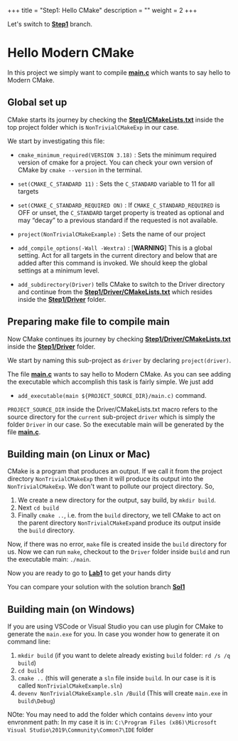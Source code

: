 
+++
title = "Step1: Hello CMake"
description = ""
weight = 2
+++

[Step1]:https://github.com/BarisTuncer/A-Rapid-Introduction-to-Modern-Cmake/tree/Step1
[main.c]:https://github.com/BarisTuncer/A-Rapid-Introduction-to-Modern-Cmake/blob/Step1/Driver/main.c
[Step1/CMakeLists.txt]:https://github.com/BarisTuncer/A-Rapid-Introduction-to-Modern-Cmake/blob/Step1/CMakeLists.txt
[Step1/Driver/CMakeLists.txt]:https://github.com/BarisTuncer/A-Rapid-Introduction-to-Modern-Cmake/blob/Step1/Driver/CMakeLists.txt
[Step1/Driver]:https://github.com/BarisTuncer/A-Rapid-Introduction-to-Modern-Cmake/tree/Step1/Driver

Let's switch to **[Step1]** branch.
# Hello Modern CMake

In this project we simply want to compile **[main.c]** which wants to say hello to Modern CMake.

## Global set up 

CMake starts its journey by checking the **[Step1/CMakeLists.txt]** inside the top project folder which is `NonTrivialCMakeExp` in our case.

We start by investigating this file:

* `cmake_minimum_required(VERSION 3.18)` : Sets the minimum required version of cmake for a project. You can 
check your own version of CMake by `cmake --version` in the terminal.

* `set(CMAKE_C_STANDARD 11)` : Sets the `C_STANDARD` variable to 11 for all targets

* `set(CMAKE_C_STANDARD_REQUIRED ON)` : If `CMAKE_C_STANDARD_REQUIRED` is OFF or unset, the `C_STANDARD` target property is treated 
as optional and may “decay” to a previous standard if the requested is not available.

* `project(NonTrivialCMakeExample)` : Sets the name of our project

* `add_compile_options(-Wall -Wextra)` : [**WARNING**] This is a global setting. Act for all targets in the current directory and below that are added after this command is invoked. We should keep the global settings at a minimum level.

* `add_subdirectory(Driver)` tells CMake to switch to the Driver directory and continue from the **[Step1/Driver/CMakeLists.txt]** which resides inside the **[Step1/Driver]** folder. 

## Preparing make file to compile main

Now CMake continues its journey by checking **[Step1/Driver/CMakeLists.txt]** inside the **[Step1/Driver]** folder.

We start by naming this sub-project as `driver` by declaring `project(driver)`.

The file **[main.c]** wants to say hello to Modern CMake. As you can see
adding the executable which accomplish this task is fairly simple.
We just add 

* `add_executable(main ${PROJECT_SOURCE_DIR}/main.c)` command.

`PROJECT_SOURCE_DIR` inside the Driver/CMakeLists.txt macro refers to the 
source directory for the `current` sub-project `driver` which is simply the folder `Driver` in our case.
So the executable main will be generated by the file **[main.c]**.

## Building main (on Linux or Mac)

CMake is a program that produces an output. If we call it from the project directory `NonTrivialCMakeExp` then
it will produce its output into the `NonTrivialCMakeExp`. We don't want to pollute our project directory. So, 

1. We create a new directory for the output, say build, by `mkdir build`. 
2. Next `cd build` 
3. Finally `cmake ..`, i.e. from the `build` directory, we tell CMake to act on the parent directory `NonTrivialCMakeExp`and produce its output inside the `build` directory. 

Now, if there was no error, `make` file is created inside the `build` directory for us. Now we can run `make`, checkout to the
`Driver` folder inside `build` and run the executable main: `./main`. 

Now you are ready to go to **[Lab1](https://github.com/BarisTuncer/A-Rapid-Introduction-to-Modern-Cmake/tree/Lab1)** to get your hands dirty

You can compare your solution with the solution branch **[Sol1](https://github.com/BarisTuncer/A-Rapid-Introduction-to-Modern-Cmake/tree/Sol1)**

## Building main (on Windows)

If you are using VSCode or Visual Studio you can use plugin for CMake to generate the `main.exe` for you. 
In case you wonder how to generate it on command line:

1. `mkdir build` (if you want to delete already existing `build` folder: `rd /s /q build`)
2. `cd build`
3. `cmake ..` (this will generate a `sln` file inside `build`. In our case is it is called `NonTrivialCMakeExample.sln`)
4. `devenv NonTrivialCMakeExample.sln /Build` (This will create `main.exe` in `build\Debug`)

NOte: You may need to add the folder which contains `devenv` into your envronment path: In my case it is in: `C:\Program Files (x86)\Microsoft Visual Studio\2019\Community\Common7\IDE` folder
